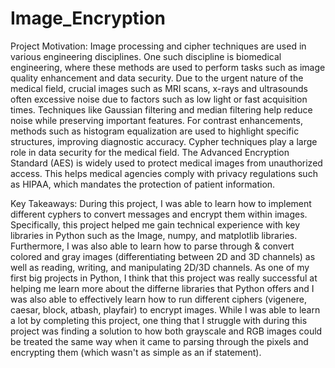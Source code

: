 # Image_Encryption

Project Motivation:
Image processing and cipher techniques are used in various engineering disciplines. One such discipline is biomedical engineering, where these methods are used to perform tasks such as image quality enhancement and data security.
Due to the urgent nature of the medical field, crucial images such as MRI scans, x-rays and ultrasounds often excessive noise due to factors such as low light or fast acquisition times. Techniques like Gaussian filtering and median filtering help reduce noise while preserving important features. For contrast enhancements, methods such as histogram equalization are used to highlight specific structures, improving diagnostic accuracy.
Cypher techniques play a large role in data security for the medical field. The Advanced Encryption Standard (AES) is widely used to protect medical images from unauthorized access. This helps medical agencies comply with privacy regulations such as HIPAA, which mandates the protection of patient information.


Key Takeaways:
During this project, I was able to learn how to implement different cyphers to convert messages and encrypt them within images. Specifically, this project helped me gain technical experience with key libraries in Python such as the Image, numpy, and matplotlib libraries. Furthermore, I was also able to learn how to parse through & convert colored and gray images (differentiating between 2D and 3D channels) as well as reading, writing, and manipulating 2D/3D channels.
As one of my first big projects in Python, I think that this project was really successful at helping me learn more about the differne libraries that Python offers and I was also able to effectively learn how to run different ciphers (vigenere, caesar, block, atbash, playfair) to encrypt images. While I was able to learn a lot by completing this project, one thing that I struggle with during this project was finding a solution to how both grayscale and RGB images could be treated the same way when it came to parsing through the pixels and encrypting them (which wasn't as simple as an if statement).
